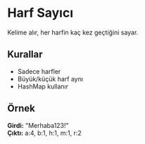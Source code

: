 # Harf Sayıcı

Kelime alır, her harfin kaç kez geçtiğini sayar.

## Kurallar
- Sadece harfler
- Büyük/küçük harf aynı
- HashMap kullanır

## Örnek
**Girdi:** "Merhaba123!"  
**Çıktı:** a:4, b:1, h:1, m:1, r:2